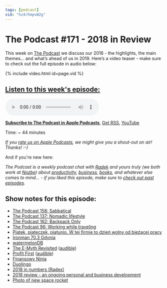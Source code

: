 ```yaml
---
tags: [podcast]
vid: "hz4rhmpvW2g"
---
```


# The Podcast #171 - 2018 in Review

This week on [The Podcast][p] we discuss our 2018 - the highlights, the main themes... and what’s ahead of us in 2019. Here’s a video teaser - make sure to check out the full episode in audio below:

{% include video.html id=page.vid %}

<!--More-->

## [Listen to this week's episode:][e]

<audio controls>
<source src="https://files.nozbe.com/podcast/171.mp3" type="audio/mpeg">
</audio>

**[Subscribe to The Podcast in Apple Podcasts][i]**, [Get RSS][rss], [YouTube][y]

Time: ~ 44 minutes

*If you [rate us on Apple Podcasts][i], we might give you a shout-out on air! Thanks! :-)*

And if you're new here:

*The Podcast is a weekly podcast chat with [Radek][r] and yours truly (we both work at [Nozbe][n]) about [productivity](/tag/productivity), [business](/tag/business), [books](/tag/books), and whatever else comes to mind… - if you liked this episode, make sure to [check out past episodes](/tag/podcast).*

## Show notes for this episode:

  * [The Podcast 158: Sabbatical](https://thepodcast.fm/episodes/158)
  * [The Podcast 137: Nomadic lifestyle](https://thepodcast.fm/episodes/137)
  * [The Podcast 162: Backpack Only](https://thepodcast.fm/episodes/162)
  * [The Podcast 96: Working while traveling](https://thepodcast.fm/96)
  * [Piątek, piąteczek, piątunio. W tej firmie to dzień wolny od bieżącej pracy](https://msp.money.pl/wiadomosci/zarzadzanie/artykul/piatek-piateczek-piatunio-w-tej-firmie-to,176,0,2418096.html)
  * [Ironman 70.3 Gdynia](https://www.ironmangdynia.pl/)
  * [watermelonDB](https://github.com/Nozbe/WatermelonDB)
  * [The E-Myth Revisited](https://www.amazon.com/Myth-Revisited-Small-Businesses-About/dp/B00094F0ES/) ([audible](https://www.audible.com/pd/The-E-Myth-Revisited-Audiobook/B002V1LGZE))
  * [Profit First](https://www.amazon.com/Profit-First-Transform-Cash-Eating-Money-Making/dp/B06X15WW79/) ([audible](https://www.audible.com/pd/Profit-First-Audiobook/B06X15WX5B))
  * [Finansowy Ninja](https://finansowyninja.pl/)
  * [Duolingo](https://www.duolingo.com/)
  * [2018 in numbers (Radex)](https://twitter.com/radexp/status/1083038025851043840)
  * [2018 review - an ongoing personal and business development](https://sliwinski.com/2018/)
  * [Photo of new space rocket](https://forum.nasaspaceflight.com/index.php?action=dlattach;topic=47120.0;attach=1538238;image)

[y]: https://michael.gratis/thepodcastyt
[rss]: http://thepodcast.fm/episodes?format=RSS
[e]: http://thepodcast.fm/episodes/171

[p]: https://michael.gratis/thepodcastfm
[n]: https://michael.gratis/nozbe
[r]: https://michael.gratis/radex
[i]: https://michael.gratis/thepodcast
[o]: https://michael.gratis/ipadonly

